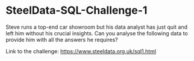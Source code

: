 # SteelData-SQL-Challenge-1
Steve runs a top-end car showroom but his data analyst has just quit and left him without his crucial insights. Can you analyse the following data to provide him with all the answers he requires?

Link to the challenge: https://www.steeldata.org.uk/sql1.html
